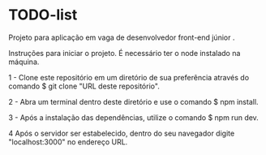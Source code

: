 # TODO-list
Projeto para aplicação em vaga de desenvolvedor front-end júnior .

Instruções para iniciar o projeto.
É necessário ter o node instalado na máquina.

1 - Clone este repositório em um diretório de sua preferência através do comando $ git clone "URL deste repositório".

2 - Abra um terminal dentro deste diretório e use o comando $ npm install.

3 - Após a instalação das dependências, utilize o comando $ npm run dev.

4 Após o servidor ser estabelecido, dentro do seu navegador digite "localhost:3000" no endereço URL.
